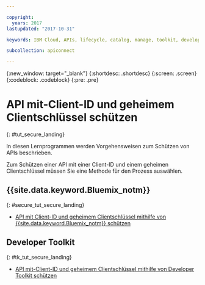 ```yaml
---

copyright:
  years: 2017
lastupdated: "2017-10-31"

keywords: IBM Cloud, APIs, lifecycle, catalog, manage, toolkit, develop, dev portal, tutorials

subcollection: apiconnect

---
```



{:new_window: target="_blank"}
{:shortdesc: .shortdesc}
{:screen: .screen}
{:codeblock: .codeblock}
{:pre: .pre}

# API mit-Client-ID und geheimem Clientschlüssel schützen
{: #tut_secure_landing}

In diesen Lernprogrammen werden Vorgehensweisen zum Schützen von APIs beschrieben.

Zum Schützen einer API mit einer Client-ID und einem geheimen Clientschlüssel müssen Sie eine Methode für den Prozess auswählen.

## {{site.data.keyword.Bluemix_notm}}
{: #secure_tut_secure_landing}

- [API mit Client-ID und geheimem Clientschlüssel mithilfe von {{site.data.keyword.Bluemix_notm}} schützen](/docs/services/apiconnect/tutorials?topic=apiconnect-tut_secure_id_secret_bm)

## Developer Toolkit
{: #tk_tut_secure_landing}

- [API mit-Client-ID und geheimem Clientschlüssel mithilfe von Developer Toolkit schützen](/docs/services/apiconnect/tutorials?topic=apiconnect-tut_secure_id_secret_tk)












